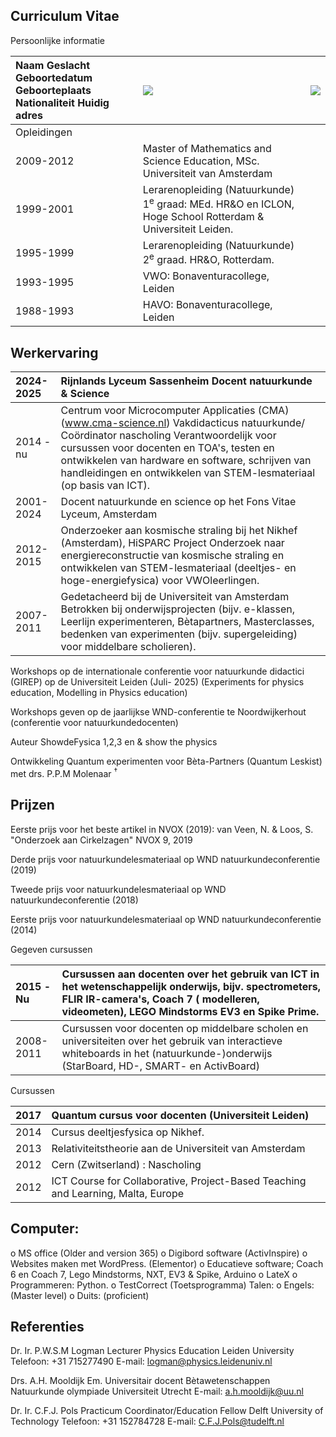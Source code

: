 ## Curriculum Vitae

Persoonlijke informatie

| Naam Geslacht Geboortedatum Geboorteplaats Nationaliteit Huidig adres | ![](https://cdn.mathpix.com/cropped/2025_05_27_ae269b34afa8749bad9dg-1.jpg?height=42&width=1256&top_left_y=769&top_left_x=676) | ![](https://cdn.mathpix.com/cropped/2025_05_27_ae269b34afa8749bad9dg-1.jpg?height=506&width=363&top_left_y=293&top_left_x=1568) |
| :--- | :--- | :--- |
| Opleidingen |  |  |
| 2009-2012 | Master of Mathematics and Science Education, MSc. Universiteit van Amsterdam |  |
| 1999-2001 | Lerarenopleiding (Natuurkunde) $1^{\mathrm{e}}$ graad: MEd. HR\&O en ICLON, Hoge School Rotterdam \& Universiteit Leiden. |  |
| 1995-1999 | Lerarenopleiding (Natuurkunde) $2^{\mathrm{e}}$ graad. HR\&O, Rotterdam. |  |
| 1993-1995 | VWO: Bonaventuracollege, Leiden |  |
| 1988-1993 | HAVO: Bonaventuracollege, Leiden |  |

## Werkervaring

| 2024-2025 | Rijnlands Lyceum Sassenheim Docent natuurkunde \& Science |
| :--- | :--- |
| 2014 - nu | Centrum voor Microcomputer Applicaties (CMA) (www.cma-science.nl) Vakdidacticus natuurkunde/ Coördinator nascholing Verantwoordelijk voor cursussen voor docenten en TOA's, testen en ontwikkelen van hardware en software, schrijven van handleidingen en ontwikkelen van STEM-lesmateriaal (op basis van ICT). |
| 2001-2024 | Docent natuurkunde en science op het Fons Vitae Lyceum, Amsterdam |
| 2012-2015 | Onderzoeker aan kosmische straling bij het Nikhef (Amsterdam), HiSPARC Project Onderzoek naar energiereconstructie van kosmische straling en ontwikkelen van STEM-lesmateriaal (deeltjes- en hoge-energiefysica) voor VWOleerlingen. |
| 2007-2011 | Gedetacheerd bij de Universiteit van Amsterdam Betrokken bij onderwijsprojecten (bijv. e-klassen, Leerlijn experimenteren, Bètapartners, Masterclasses, bedenken van experimenten (bijv. supergeleiding) voor middelbare scholieren). |

Workshops op de internationale conferentie voor natuurkunde didactici (GIREP) op de Universiteit Leiden (Juli- 2025) (Experiments for physics education, Modelling in Physics education)

Workshops geven op de jaarlijkse WND-conferentie te Noordwijkerhout (conferentie voor natuurkundedocenten)

Auteur ShowdeFysica 1,2,3 en \& show the physics

Ontwikkeling Quantum experimenten voor Bèta-Partners (Quantum Leskist) met drs. P.P.M Molenaar ${ }^{\dagger}$

## Prijzen

Eerste prijs voor het beste artikel in NVOX (2019): van Veen, N. \& Loos, S. "Onderzoek aan Cirkelzagen" NVOX 9, 2019

Derde prijs voor natuurkundelesmateriaal op WND natuurkundeconferentie (2019)

Tweede prijs voor natuurkundelesmateriaal op WND natuurkundeconferentie (2018)

Eerste prijs voor natuurkundelesmateriaal op WND natuurkundeconferentie (2014)

Gegeven cursussen

| 2015 - Nu | Cursussen aan docenten over het gebruik van ICT in het wetenschappelijk onderwijs, bijv. spectrometers, FLIR IR-camera's, Coach 7 ( modelleren, videometen), LEGO Mindstorms EV3 en Spike Prime. |
| :--- | :--- |
| 2008-2011 | Cursussen voor docenten op middelbare scholen en universiteiten over het gebruik van interactieve whiteboards in het (natuurkunde-)onderwijs (StarBoard, HD-, SMART- en ActivBoard) |

Cursussen

| 2017 | Quantum cursus voor docenten (Universiteit Leiden) |
| :--- | :--- |
| 2014 | Cursus deeltjesfysica op Nikhef. |
| 2013 | Relativiteitstheorie aan de Universiteit van Amsterdam |
| 2012 | Cern (Zwitserland) : Nascholing |
| 2012 | ICT Course for Collaborative, Project-Based Teaching and Learning, Malta, Europe |

## Computer:

o MS office (Older and version 365)
o Digibord software (ActivInspire)
o Websites maken met WordPress. (Elementor)
o Educatieve software; Coach 6 en Coach 7, Lego Mindstorms, NXT, EV3 \& Spike, Arduino
o LateX
o Programmeren: Python.
o TestCorrect (Toetsprogramma)
Talen:
o Engels: (Master level)
o Duits: (proficient)

## Referenties

Dr. Ir. P.W.S.M Logman
Lecturer Physics Education
Leiden University
Telefoon: +31 715277490
E-mail: logman@physics.leidenuniv.nl

Drs. A.H. Mooldijk
Em. Universitair docent Bètawetenschappen
Natuurkunde olympiade
Universiteit Utrecht
E-mail: a.h.mooldijk@uu.nl

Dr. Ir. C.F.J. Pols
Practicum Coordinator/Education Fellow
Delft University of Technology
Telefoon: +31 152784728
E-mail: C.F.J.Pols@tudelft.nl

